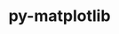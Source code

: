---
title: "py-matplotlib"
layout: cache
categories: [package, develop-2024-05-19]
meta: {"versions": ["3.7.4", "3.8.4"], "compilers": ["apple-clang@=15.0.0", "gcc@=11.1.0", "gcc@=11.4.0", "gcc@=7.5.0", "gcc@=9.4.0", "oneapi@=2024.0.0"], "oss": ["ubuntu18.04", "ubuntu20.04", "ubuntu22.04", "ventura"], "platforms": ["darwin", "linux"], "targets": ["aarch64", "neoverse_v1", "neoverse_v2", "ppc64le", "x86_64_v3"], "stacks": ["data-vis-sdk", "e4s", "e4s-neoverse-v2", "e4s-neoverse_v1", "e4s-oneapi", "e4s-power", "e4s-rocm-external", "ml-darwin-aarch64-mps", "ml-linux-x86_64-cpu", "ml-linux-x86_64-cuda", "radiuss", "root"], "num_specs": 24, "num_specs_by_stack": {"root": 24, "ml-darwin-aarch64-mps": 2, "radiuss": 1, "e4s-power": 3, "data-vis-sdk": 2, "e4s-neoverse_v1": 3, "e4s-neoverse-v2": 3, "e4s-rocm-external": 1, "e4s": 4, "ml-linux-x86_64-cuda": 2, "ml-linux-x86_64-cpu": 2, "e4s-oneapi": 3}}
spec_details: [{"hash": "5lbqh7smkpotnufynkbago2wf4aifn3z", "compiler": "apple-clang@=15.0.0", "versions": ["3.8.4"], "os": "ventura", "platform": "darwin", "target": "aarch64", "variants": ["~animation", "backend=macosx", "build_system=python_pip", "~fonts", "~latex", "~movies"], "stacks": ["root", "ml-darwin-aarch64-mps"], "size": "-", "tarball": "https://binaries.spack.io/releases/develop-2024-05-19/build_cache/darwin-ventura-aarch64/apple-clang-15.0.0/py-matplotlib-3.8.4/darwin-ventura-aarch64-apple-clang-15.0.0-py-matplotlib-3.8.4-5lbqh7smkpotnufynkbago2wf4aifn3z.spack"}, {"hash": "hhaokzwyvuxmtt37o22e5vhjxvezpxxj", "compiler": "apple-clang@=15.0.0", "versions": ["3.8.4"], "os": "ventura", "platform": "darwin", "target": "aarch64", "variants": ["~animation", "backend=macosx", "build_system=python_pip", "~fonts", "~latex", "~movies"], "stacks": ["root", "ml-darwin-aarch64-mps"], "size": "-", "tarball": "https://binaries.spack.io/releases/develop-2024-05-19/build_cache/darwin-ventura-aarch64/apple-clang-15.0.0/py-matplotlib-3.8.4/darwin-ventura-aarch64-apple-clang-15.0.0-py-matplotlib-3.8.4-hhaokzwyvuxmtt37o22e5vhjxvezpxxj.spack"}, {"hash": "e5mjo5vt5j42mixdcxl4owoaqcijwmk5", "compiler": "gcc@=7.5.0", "versions": ["3.7.4"], "os": "ubuntu18.04", "platform": "linux", "target": "x86_64_v3", "variants": ["~animation", "backend=agg", "build_system=python_pip", "~fonts", "~latex", "~movies"], "stacks": ["root", "radiuss"], "size": "-", "tarball": "https://binaries.spack.io/releases/develop-2024-05-19/build_cache/linux-ubuntu18.04-x86_64_v3/gcc-7.5.0/py-matplotlib-3.7.4/linux-ubuntu18.04-x86_64_v3-gcc-7.5.0-py-matplotlib-3.7.4-e5mjo5vt5j42mixdcxl4owoaqcijwmk5.spack"}, {"hash": "roy7qdkqzfpbftbv3eg2behc4djayquv", "compiler": "gcc@=9.4.0", "versions": ["3.8.4"], "os": "ubuntu20.04", "platform": "linux", "target": "ppc64le", "variants": ["~animation", "backend=agg", "build_system=python_pip", "~fonts", "~latex", "~movies"], "stacks": ["e4s-power", "root"], "size": "-", "tarball": "https://binaries.spack.io/releases/develop-2024-05-19/build_cache/linux-ubuntu20.04-ppc64le/gcc-9.4.0/py-matplotlib-3.8.4/linux-ubuntu20.04-ppc64le-gcc-9.4.0-py-matplotlib-3.8.4-roy7qdkqzfpbftbv3eg2behc4djayquv.spack"}, {"hash": "z4ur35w7nfemyxwu75e3vghml3e67jcs", "compiler": "gcc@=9.4.0", "versions": ["3.7.4"], "os": "ubuntu20.04", "platform": "linux", "target": "ppc64le", "variants": ["~animation", "backend=agg", "build_system=python_pip", "~fonts", "~latex", "~movies"], "stacks": ["e4s-power", "root"], "size": "-", "tarball": "https://binaries.spack.io/releases/develop-2024-05-19/build_cache/linux-ubuntu20.04-ppc64le/gcc-9.4.0/py-matplotlib-3.7.4/linux-ubuntu20.04-ppc64le-gcc-9.4.0-py-matplotlib-3.7.4-z4ur35w7nfemyxwu75e3vghml3e67jcs.spack"}, {"hash": "k2ucj7niw3zodhby74dnjw2ntj6z4l6k", "compiler": "gcc@=9.4.0", "versions": ["3.8.4"], "os": "ubuntu20.04", "platform": "linux", "target": "ppc64le", "variants": ["~animation", "backend=agg", "build_system=python_pip", "~fonts", "~latex", "~movies"], "stacks": ["e4s-power", "root"], "size": "-", "tarball": "https://binaries.spack.io/releases/develop-2024-05-19/build_cache/linux-ubuntu20.04-ppc64le/gcc-9.4.0/py-matplotlib-3.8.4/linux-ubuntu20.04-ppc64le-gcc-9.4.0-py-matplotlib-3.8.4-k2ucj7niw3zodhby74dnjw2ntj6z4l6k.spack"}, {"hash": "zs6bulyfdrtvhxfdkolflwiuiuaneld6", "compiler": "gcc@=11.1.0", "versions": ["3.8.4"], "os": "ubuntu20.04", "platform": "linux", "target": "x86_64_v3", "variants": ["~animation", "backend=agg", "build_system=python_pip", "~fonts", "~latex", "~movies"], "stacks": ["root", "data-vis-sdk"], "size": "-", "tarball": "https://binaries.spack.io/releases/develop-2024-05-19/build_cache/linux-ubuntu20.04-x86_64_v3/gcc-11.1.0/py-matplotlib-3.8.4/linux-ubuntu20.04-x86_64_v3-gcc-11.1.0-py-matplotlib-3.8.4-zs6bulyfdrtvhxfdkolflwiuiuaneld6.spack"}, {"hash": "elsifhldqw7lr3x6fg3m4dvshegiplws", "compiler": "gcc@=11.1.0", "versions": ["3.7.4"], "os": "ubuntu20.04", "platform": "linux", "target": "x86_64_v3", "variants": ["~animation", "backend=agg", "build_system=python_pip", "~fonts", "~latex", "~movies"], "stacks": ["root", "data-vis-sdk"], "size": "-", "tarball": "https://binaries.spack.io/releases/develop-2024-05-19/build_cache/linux-ubuntu20.04-x86_64_v3/gcc-11.1.0/py-matplotlib-3.7.4/linux-ubuntu20.04-x86_64_v3-gcc-11.1.0-py-matplotlib-3.7.4-elsifhldqw7lr3x6fg3m4dvshegiplws.spack"}, {"hash": "qmuel63vw26gcfj3wk5qszzyq2jcl2xr", "compiler": "gcc@=11.4.0", "versions": ["3.8.4"], "os": "ubuntu22.04", "platform": "linux", "target": "neoverse_v1", "variants": ["~animation", "backend=agg", "build_system=python_pip", "~fonts", "~latex", "~movies"], "stacks": ["root", "e4s-neoverse_v1"], "size": "-", "tarball": "https://binaries.spack.io/releases/develop-2024-05-19/build_cache/linux-ubuntu22.04-neoverse_v1/gcc-11.4.0/py-matplotlib-3.8.4/linux-ubuntu22.04-neoverse_v1-gcc-11.4.0-py-matplotlib-3.8.4-qmuel63vw26gcfj3wk5qszzyq2jcl2xr.spack"}, {"hash": "kioopccq3kk2sry5cciqzt3rzvejkz53", "compiler": "gcc@=11.4.0", "versions": ["3.7.4"], "os": "ubuntu22.04", "platform": "linux", "target": "neoverse_v1", "variants": ["~animation", "backend=agg", "build_system=python_pip", "~fonts", "~latex", "~movies"], "stacks": ["root", "e4s-neoverse_v1"], "size": "-", "tarball": "https://binaries.spack.io/releases/develop-2024-05-19/build_cache/linux-ubuntu22.04-neoverse_v1/gcc-11.4.0/py-matplotlib-3.7.4/linux-ubuntu22.04-neoverse_v1-gcc-11.4.0-py-matplotlib-3.7.4-kioopccq3kk2sry5cciqzt3rzvejkz53.spack"}, {"hash": "rnqugd2u6ty3pqbeinzkrz7rk75r2fnr", "compiler": "gcc@=11.4.0", "versions": ["3.8.4"], "os": "ubuntu22.04", "platform": "linux", "target": "neoverse_v1", "variants": ["~animation", "backend=agg", "build_system=python_pip", "~fonts", "~latex", "~movies"], "stacks": ["root", "e4s-neoverse_v1"], "size": "-", "tarball": "https://binaries.spack.io/releases/develop-2024-05-19/build_cache/linux-ubuntu22.04-neoverse_v1/gcc-11.4.0/py-matplotlib-3.8.4/linux-ubuntu22.04-neoverse_v1-gcc-11.4.0-py-matplotlib-3.8.4-rnqugd2u6ty3pqbeinzkrz7rk75r2fnr.spack"}, {"hash": "m62pu4i6xshs7wzj6nfaqdk4gpljkrgv", "compiler": "gcc@=11.4.0", "versions": ["3.8.4"], "os": "ubuntu22.04", "platform": "linux", "target": "neoverse_v2", "variants": ["~animation", "backend=agg", "build_system=python_pip", "~fonts", "~latex", "~movies"], "stacks": ["root", "e4s-neoverse-v2"], "size": "-", "tarball": "https://binaries.spack.io/releases/develop-2024-05-19/build_cache/linux-ubuntu22.04-neoverse_v2/gcc-11.4.0/py-matplotlib-3.8.4/linux-ubuntu22.04-neoverse_v2-gcc-11.4.0-py-matplotlib-3.8.4-m62pu4i6xshs7wzj6nfaqdk4gpljkrgv.spack"}, {"hash": "mbhuwrxhcvslvuqjals4uinat6mhhjm6", "compiler": "gcc@=11.4.0", "versions": ["3.7.4"], "os": "ubuntu22.04", "platform": "linux", "target": "neoverse_v2", "variants": ["~animation", "backend=agg", "build_system=python_pip", "~fonts", "~latex", "~movies"], "stacks": ["root", "e4s-neoverse-v2"], "size": "-", "tarball": "https://binaries.spack.io/releases/develop-2024-05-19/build_cache/linux-ubuntu22.04-neoverse_v2/gcc-11.4.0/py-matplotlib-3.7.4/linux-ubuntu22.04-neoverse_v2-gcc-11.4.0-py-matplotlib-3.7.4-mbhuwrxhcvslvuqjals4uinat6mhhjm6.spack"}, {"hash": "bhbewpcjw5qm2jqybnp5wdtawnas6a6w", "compiler": "gcc@=11.4.0", "versions": ["3.8.4"], "os": "ubuntu22.04", "platform": "linux", "target": "neoverse_v2", "variants": ["~animation", "backend=agg", "build_system=python_pip", "~fonts", "~latex", "~movies"], "stacks": ["root", "e4s-neoverse-v2"], "size": "-", "tarball": "https://binaries.spack.io/releases/develop-2024-05-19/build_cache/linux-ubuntu22.04-neoverse_v2/gcc-11.4.0/py-matplotlib-3.8.4/linux-ubuntu22.04-neoverse_v2-gcc-11.4.0-py-matplotlib-3.8.4-bhbewpcjw5qm2jqybnp5wdtawnas6a6w.spack"}, {"hash": "crxpxymgxhq2b2sdxxw4apwepmoqriyp", "compiler": "gcc@=11.4.0", "versions": ["3.8.4"], "os": "ubuntu22.04", "platform": "linux", "target": "x86_64_v3", "variants": ["~animation", "backend=agg", "build_system=python_pip", "~fonts", "~latex", "~movies"], "stacks": ["e4s-rocm-external", "root"], "size": "-", "tarball": "https://binaries.spack.io/releases/develop-2024-05-19/build_cache/linux-ubuntu22.04-x86_64_v3/gcc-11.4.0/py-matplotlib-3.8.4/linux-ubuntu22.04-x86_64_v3-gcc-11.4.0-py-matplotlib-3.8.4-crxpxymgxhq2b2sdxxw4apwepmoqriyp.spack"}, {"hash": "sycakjkh7zmjbmqenyf5sbwdoatkgbq5", "compiler": "gcc@=11.4.0", "versions": ["3.8.4"], "os": "ubuntu22.04", "platform": "linux", "target": "x86_64_v3", "variants": ["~animation", "backend=agg", "build_system=python_pip", "~fonts", "~latex", "~movies"], "stacks": ["root", "e4s"], "size": "-", "tarball": "https://binaries.spack.io/releases/develop-2024-05-19/build_cache/linux-ubuntu22.04-x86_64_v3/gcc-11.4.0/py-matplotlib-3.8.4/linux-ubuntu22.04-x86_64_v3-gcc-11.4.0-py-matplotlib-3.8.4-sycakjkh7zmjbmqenyf5sbwdoatkgbq5.spack"}, {"hash": "3h6pnj2seq6y75jfa5rtajtflcif4vce", "compiler": "gcc@=11.4.0", "versions": ["3.7.4"], "os": "ubuntu22.04", "platform": "linux", "target": "x86_64_v3", "variants": ["~animation", "backend=agg", "build_system=python_pip", "~fonts", "~latex", "~movies"], "stacks": ["root", "e4s"], "size": "-", "tarball": "https://binaries.spack.io/releases/develop-2024-05-19/build_cache/linux-ubuntu22.04-x86_64_v3/gcc-11.4.0/py-matplotlib-3.7.4/linux-ubuntu22.04-x86_64_v3-gcc-11.4.0-py-matplotlib-3.7.4-3h6pnj2seq6y75jfa5rtajtflcif4vce.spack"}, {"hash": "shyqalmdzwlvonx7krr7wftnmhewqrgt", "compiler": "gcc@=11.4.0", "versions": ["3.7.4"], "os": "ubuntu22.04", "platform": "linux", "target": "x86_64_v3", "variants": ["~animation", "backend=agg", "build_system=python_pip", "~fonts", "~latex", "~movies"], "stacks": ["root", "e4s"], "size": "-", "tarball": "https://binaries.spack.io/releases/develop-2024-05-19/build_cache/linux-ubuntu22.04-x86_64_v3/gcc-11.4.0/py-matplotlib-3.7.4/linux-ubuntu22.04-x86_64_v3-gcc-11.4.0-py-matplotlib-3.7.4-shyqalmdzwlvonx7krr7wftnmhewqrgt.spack"}, {"hash": "e3wnp352yilzimlrwsk547erg4bchtlg", "compiler": "gcc@=11.4.0", "versions": ["3.8.4"], "os": "ubuntu22.04", "platform": "linux", "target": "x86_64_v3", "variants": ["~animation", "backend=agg", "build_system=python_pip", "~fonts", "~latex", "~movies"], "stacks": ["root", "e4s"], "size": "-", "tarball": "https://binaries.spack.io/releases/develop-2024-05-19/build_cache/linux-ubuntu22.04-x86_64_v3/gcc-11.4.0/py-matplotlib-3.8.4/linux-ubuntu22.04-x86_64_v3-gcc-11.4.0-py-matplotlib-3.8.4-e3wnp352yilzimlrwsk547erg4bchtlg.spack"}, {"hash": "hq2b4nj2yeva5ksjolyvygiqiinxnejx", "compiler": "gcc@=11.4.0", "versions": ["3.8.4"], "os": "ubuntu22.04", "platform": "linux", "target": "x86_64_v3", "variants": ["~animation", "backend=agg", "build_system=python_pip", "~fonts", "~latex", "~movies"], "stacks": ["ml-linux-x86_64-cuda", "root", "ml-linux-x86_64-cpu"], "size": "-", "tarball": "https://binaries.spack.io/releases/develop-2024-05-19/build_cache/linux-ubuntu22.04-x86_64_v3/gcc-11.4.0/py-matplotlib-3.8.4/linux-ubuntu22.04-x86_64_v3-gcc-11.4.0-py-matplotlib-3.8.4-hq2b4nj2yeva5ksjolyvygiqiinxnejx.spack"}, {"hash": "3opz643byybkwtqohpxeh5qmtaarl5nx", "compiler": "gcc@=11.4.0", "versions": ["3.8.4"], "os": "ubuntu22.04", "platform": "linux", "target": "x86_64_v3", "variants": ["~animation", "backend=agg", "build_system=python_pip", "~fonts", "~latex", "~movies"], "stacks": ["ml-linux-x86_64-cuda", "root", "ml-linux-x86_64-cpu"], "size": "-", "tarball": "https://binaries.spack.io/releases/develop-2024-05-19/build_cache/linux-ubuntu22.04-x86_64_v3/gcc-11.4.0/py-matplotlib-3.8.4/linux-ubuntu22.04-x86_64_v3-gcc-11.4.0-py-matplotlib-3.8.4-3opz643byybkwtqohpxeh5qmtaarl5nx.spack"}, {"hash": "5k6tuydshkbmj77hilrxcjf36ssdzzht", "compiler": "oneapi@=2024.0.0", "versions": ["3.7.4"], "os": "ubuntu22.04", "platform": "linux", "target": "x86_64_v3", "variants": ["~animation", "backend=agg", "build_system=python_pip", "~fonts", "~latex", "~movies"], "stacks": ["root", "e4s-oneapi"], "size": "-", "tarball": "https://binaries.spack.io/releases/develop-2024-05-19/build_cache/linux-ubuntu22.04-x86_64_v3/oneapi-2024.0.0/py-matplotlib-3.7.4/linux-ubuntu22.04-x86_64_v3-oneapi-2024.0.0-py-matplotlib-3.7.4-5k6tuydshkbmj77hilrxcjf36ssdzzht.spack"}, {"hash": "c6ubn6vufl64bulcv4snrja47iqvpocw", "compiler": "oneapi@=2024.0.0", "versions": ["3.8.4"], "os": "ubuntu22.04", "platform": "linux", "target": "x86_64_v3", "variants": ["~animation", "backend=agg", "build_system=python_pip", "~fonts", "~latex", "~movies"], "stacks": ["root", "e4s-oneapi"], "size": "-", "tarball": "https://binaries.spack.io/releases/develop-2024-05-19/build_cache/linux-ubuntu22.04-x86_64_v3/oneapi-2024.0.0/py-matplotlib-3.8.4/linux-ubuntu22.04-x86_64_v3-oneapi-2024.0.0-py-matplotlib-3.8.4-c6ubn6vufl64bulcv4snrja47iqvpocw.spack"}, {"hash": "5iqdu6keyi5z4cnkq6laejma2iskrs4o", "compiler": "oneapi@=2024.0.0", "versions": ["3.8.4"], "os": "ubuntu22.04", "platform": "linux", "target": "x86_64_v3", "variants": ["~animation", "backend=agg", "build_system=python_pip", "~fonts", "~latex", "~movies"], "stacks": ["root", "e4s-oneapi"], "size": "-", "tarball": "https://binaries.spack.io/releases/develop-2024-05-19/build_cache/linux-ubuntu22.04-x86_64_v3/oneapi-2024.0.0/py-matplotlib-3.8.4/linux-ubuntu22.04-x86_64_v3-oneapi-2024.0.0-py-matplotlib-3.8.4-5iqdu6keyi5z4cnkq6laejma2iskrs4o.spack"}]
---